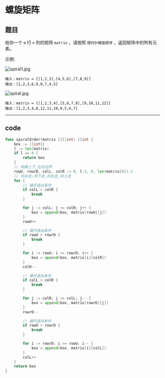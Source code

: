 # 螺旋矩阵

## 题目

给你一个 `m` 行 `n` 列的矩阵 `matrix` ，请按照 `顺时针螺旋顺序` ，返回矩阵中的所有元素。

示例:

![spiral1.jpg](https://s2.loli.net/2022/06/30/O5IAJKvQwCnucWT.jpg)

```text
输入：matrix = [[1,2,3],[4,5,6],[7,8,9]]
输出：[1,2,3,6,9,8,7,4,5]
```

![spiral.jpg](https://s2.loli.net/2022/06/30/Y6AI9JDe38WKf2F.jpg)

```text
输入：matrix = [[1,2,3,4],[5,6,7,8],[9,10,11,12]]
输出：[1,2,3,4,8,12,11,10,9,5,6,7]
```

---

## code

```go
func spiralOrder(matrix [][]int) []int {
	box := []int{}
	l := len(matrix)
	if l == 0 {
		return box
	}
	// 构建上下,左右边界
	rowU, rowrD, colL, colR := 0, l-1, 0, len(matrix[0])-1
	// 向右走,向下走,向左走,向上走
	for {
		// 循环退出条件
		if colL > colR {
			break
		}

		for j := colL; j <= colR; j++ {
			box = append(box, matrix[rowU][j])
		}
		rowU++

		// 循环退出条件
		if rowU > rowrD {
			break
		}

		for i := rowU; i <= rowrD; i++ {
			box = append(box, matrix[i][colR])
		}
		colR--

		// 循环退出条件
		if colL > colR {
			break
		}

		for j := colR; j >= colL; j-- {
			box = append(box, matrix[rowrD][j])
		}
		rowrD--

		// 循环退出条件
		if rowU > rowrD {
			break
		}

		for i := rowrD; i >= rowU; i-- {
			box = append(box, matrix[i][colL])
		}
		colL++
	}
	return box
}
```
